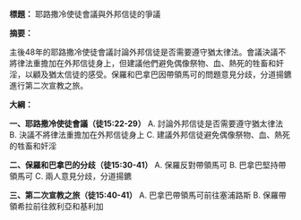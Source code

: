 **標題：** 耶路撒冷使徒會議與外邦信徒的爭議

**摘要：**

主後48年的耶路撒冷使徒會議討論外邦信徒是否需要遵守猶太律法。會議決議不將律法重擔加在外邦信徒身上，但建議他們避免偶像祭物、血、熱死的牲畜和奸淫，以顧及猶太信徒的感受。保羅和巴拿巴因帶領馬可的問題意見分歧，分道揚鑣進行第二次宣教之旅。

**大綱：**

**一、耶路撒冷使徒會議（徒15:22-29）**
    A. 討論外邦信徒是否需要遵守猶太律法
    B. 決議不將律法重擔加在外邦信徒身上
    C. 建議外邦信徒避免偶像祭物、血、熱死的牲畜和奸淫

**二、保羅和巴拿巴的分歧（徒15:30-41）**
    A. 保羅反對帶領馬可
    B. 巴拿巴堅持帶領馬可
    C. 兩人意見分歧，分道揚鑣

**三、第二次宣教之旅（徒15:40-41）**
    A. 巴拿巴帶領馬可前往塞浦路斯
    B. 保羅帶領希拉前往敘利亞和基利加